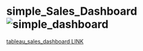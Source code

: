 # simple_Sales_Dashboard![simple_dashboard](https://github.com/user-attachments/assets/629f3aae-7d5f-4fc3-a548-7d2a8799680b)
[tableau_sales_dashboard LINK](https://public.tableau.com/app/profile/khurshid.alam6762/viz/Book1_17446185962480/Sales_Dashboard?publish=yes)
